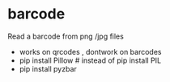 # barcode
Read a barcode from png /jpg files

- works on qrcodes , dontwork on barcodes
- pip install Pillow   #  instead of pip install PIL
- pip install pyzbar
